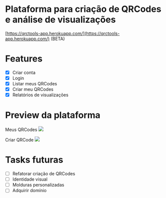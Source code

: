 # Plataforma para criação de QRCodes e análise de visualizações

[https://qrctools-app.herokuapp.com/](https://qrctools-app.herokuapp.com/) (BETA)

# Features

* [x] Criar conta
* [x] Login
* [x] Listar meus QRCodes
* [x] Criar meu QRCodes
* [x] Relatórios de visualizações  

# Preview da plataforma

Meus QRCodes
<img src="https://qrcodes-images.s3.sa-east-1.amazonaws.com/Print+1.png"  />

Criar QRCode
<img src="https://qrcodes-images.s3.sa-east-1.amazonaws.com/Print+2.png"  />

# Tasks futuras

* [ ] Refatorar criação de QRCodes
* [ ] Identidade visual
* [ ] Molduras personalizadas
* [ ] Adquirir domínio 
